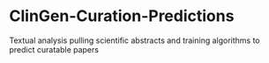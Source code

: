 # ClinGen-Curation-Predictions
Textual analysis pulling scientific abstracts and training algorithms to predict curatable papers
